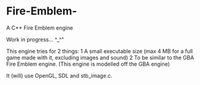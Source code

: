 # Fire-Emblem-
A C++ Fire Emblem engine

Work in progress... ^_^"

This engine tries for 2 things:
1 A small executable size (max 4 MB for a full game made with it, excluding images and sound)
2 To be similar to the GBA Fire Emblem engine. (This engine is modelled off the GBA engine)

It (will) use OpenGL, SDL and stb_image.c.
